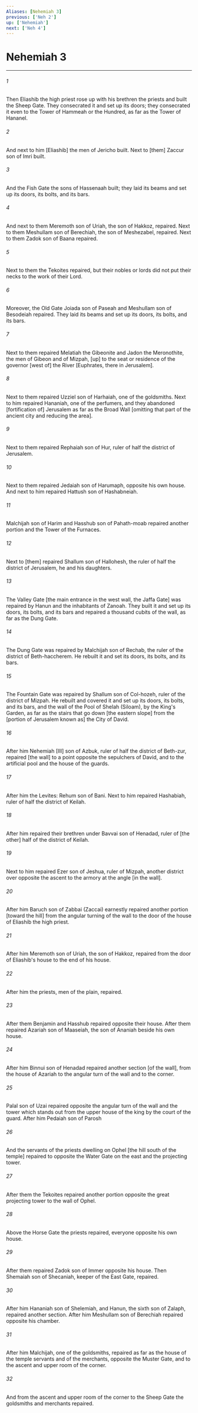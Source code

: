 ```yaml
---
Aliases: [Nehemiah 3]
previous: ['Neh 2']
up: ['Nehemiah']
next: ['Neh 4']
---
```

# Nehemiah 3

***














###### 1 






Then Eliashib the high priest rose up with his brethren the priests and built the Sheep Gate. They consecrated it and set up its doors; they consecrated it even to the Tower of Hammeah or the Hundred, as far as the Tower of Hananel. 













###### 2 






And next to him [Eliashib] the men of Jericho built. Next to [them] Zaccur son of Imri built. 













###### 3 






And the Fish Gate the sons of Hassenaah built; they laid its beams and set up its doors, its bolts, and its bars. 













###### 4 






And next to them Meremoth son of Uriah, the son of Hakkoz, repaired. Next to them Meshullam son of Berechiah, the son of Meshezabel, repaired. Next to them Zadok son of Baana repaired. 













###### 5 






Next to them the Tekoites repaired, but their nobles or lords did not put their necks to the work of their Lord. 













###### 6 






Moreover, the Old Gate Joiada son of Paseah and Meshullam son of Besodeiah repaired. They laid its beams and set up its doors, its bolts, and its bars. 













###### 7 






Next to them repaired Melatiah the Gibeonite and Jadon the Meronothite, the men of Gibeon and of Mizpah, [up] to the seat or residence of the governor [west of] the River [Euphrates, there in Jerusalem]. 













###### 8 






Next to them repaired Uzziel son of Harhaiah, one of the goldsmiths. Next to him repaired Hananiah, one of the perfumers, and they abandoned [fortification of] Jerusalem as far as the Broad Wall [omitting that part of the ancient city and reducing the area]. 













###### 9 






Next to them repaired Rephaiah son of Hur, ruler of half the district of Jerusalem. 













###### 10 






Next to them repaired Jedaiah son of Harumaph, opposite his own house. And next to him repaired Hattush son of Hashabneiah. 













###### 11 






Malchijah son of Harim and Hasshub son of Pahath-moab repaired another portion and the Tower of the Furnaces. 













###### 12 






Next to [them] repaired Shallum son of Hallohesh, the ruler of half the district of Jerusalem, he and his daughters. 













###### 13 






The Valley Gate [the main entrance in the west wall, the Jaffa Gate] was repaired by Hanun and the inhabitants of Zanoah. They built it and set up its doors, its bolts, and its bars and repaired a thousand cubits of the wall, as far as the Dung Gate. 













###### 14 






The Dung Gate was repaired by Malchijah son of Rechab, the ruler of the district of Beth-haccherem. He rebuilt it and set its doors, its bolts, and its bars. 













###### 15 






The Fountain Gate was repaired by Shallum son of Col-hozeh, ruler of the district of Mizpah. He rebuilt and covered it and set up its doors, its bolts, and its bars, and the wall of the Pool of Shelah (Siloam), by the King's Garden, as far as the stairs that go down [the eastern slope] from the [portion of Jerusalem known as] the City of David. 













###### 16 






After him Nehemiah [III] son of Azbuk, ruler of half the district of Beth-zur, repaired [the wall] to a point opposite the sepulchers of David, and to the artificial pool and the house of the guards. 













###### 17 






After him the Levites: Rehum son of Bani. Next to him repaired Hashabiah, ruler of half the district of Keilah. 













###### 18 






After him repaired their brethren under Bavvai son of Henadad, ruler of [the other] half of the district of Keilah. 













###### 19 






Next to him repaired Ezer son of Jeshua, ruler of Mizpah, another district over opposite the ascent to the armory at the angle [in the wall]. 













###### 20 






After him Baruch son of Zabbai (Zaccai) earnestly repaired another portion [toward the hill] from the angular turning of the wall to the door of the house of Eliashib the high priest. 













###### 21 






After him Meremoth son of Uriah, the son of Hakkoz, repaired from the door of Eliashib's house to the end of his house. 













###### 22 






After him the priests, men of the plain, repaired. 













###### 23 






After them Benjamin and Hasshub repaired opposite their house. After them repaired Azariah son of Maaseiah, the son of Ananiah beside his own house. 













###### 24 






After him Binnui son of Henadad repaired another section [of the wall], from the house of Azariah to the angular turn of the wall and to the corner. 













###### 25 






Palal son of Uzai repaired opposite the angular turn of the wall and the tower which stands out from the upper house of the king by the court of the guard. After him Pedaiah son of Parosh 













###### 26 






And the servants of the priests dwelling on Ophel [the hill south of the temple] repaired to opposite the Water Gate on the east and the projecting tower. 













###### 27 






After them the Tekoites repaired another portion opposite the great projecting tower to the wall of Ophel. 













###### 28 






Above the Horse Gate the priests repaired, everyone opposite his own house. 













###### 29 






After them repaired Zadok son of Immer opposite his house. Then Shemaiah son of Shecaniah, keeper of the East Gate, repaired. 













###### 30 






After him Hananiah son of Shelemiah, and Hanun, the sixth son of Zalaph, repaired another section. After him Meshullam son of Berechiah repaired opposite his chamber. 













###### 31 






After him Malchijah, one of the goldsmiths, repaired as far as the house of the temple servants and of the merchants, opposite the Muster Gate, and to the ascent and upper room of the corner. 













###### 32 






And from the ascent and upper room of the corner to the Sheep Gate the goldsmiths and merchants repaired.
